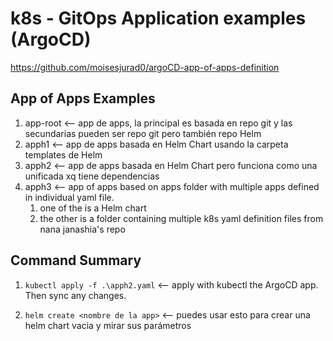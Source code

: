 # k8s - GitOps Application examples (ArgoCD)

<https://github.com/moisesjurad0/argoCD-app-of-apps-definition>

## App of Apps Examples

1. app-root <-- app de apps, la principal es basada en repo git y las secundarias pueden ser repo git pero también repo Helm
1. apph1 <-- app de apps basada en Helm Chart usando la carpeta templates de Helm
1. apph2 <-- app de apps basada en Helm Chart pero funciona como una unificada xq tiene dependencias
1. apph3 <-- app of apps based on apps folder with multiple apps defined in individual yaml file.
    1. one of the is a Helm chart
    1. the other is a folder containing multiple k8s yaml definition files from nana janashia's repo

## Command Summary

1. `kubectl apply -f .\apph2.yaml` <-- apply with kubectl the ArgoCD app. Then sync any changes.

1. `helm create <nombre de la app>` <-- puedes usar esto para crear una helm chart vacia y mirar sus parámetros
